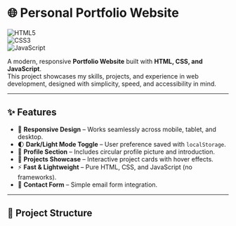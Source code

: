 # 🌐 Personal Portfolio Website  

![HTML5](https://img.shields.io/badge/HTML5-E34F26?style=for-the-badge&logo=html5&logoColor=white)  
![CSS3](https://img.shields.io/badge/CSS3-1572B6?style=for-the-badge&logo=css3&logoColor=white)  
![JavaScript](https://img.shields.io/badge/JavaScript-F7DF1E?style=for-the-badge&logo=javascript&logoColor=black)  

A modern, responsive **Portfolio Website** built with **HTML, CSS, and JavaScript**.  
This project showcases my skills, projects, and experience in web development, designed with simplicity, speed, and accessibility in mind.  

---

## ✨ Features
- 🎨 **Responsive Design** – Works seamlessly across mobile, tablet, and desktop.  
- 🌓 **Dark/Light Mode Toggle** – User preference saved with `localStorage`.  
- 👤 **Profile Section** – Includes circular profile picture and introduction.  
- 💼 **Projects Showcase** – Interactive project cards with hover effects.  
- ⚡ **Fast & Lightweight** – Pure HTML, CSS, and JavaScript (no frameworks).  
- 📩 **Contact Form** – Simple email form integration.  

---

## 📂 Project Structure
